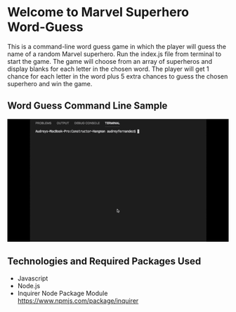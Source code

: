 # Welcome to Marvel Superhero Word-Guess

This is a command-line word guess game in which the player will guess the name of a random Marvel superhero. Run the index.js file from terminal to start the game. The game will choose from an array of superheros and display blanks for each letter in the chosen word. The player will get 1 chance for each letter in the word plus 5 extra chances to guess the chosen superhero and win the game.

## Word Guess Command Line Sample
![Alt text](hangmanmovie.gif)

## Technologies and Required Packages Used
* Javascript
* Node.js
* Inquirer Node Package Module https://www.npmjs.com/package/inquirer
